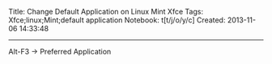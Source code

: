 Title: Change Default Application on Linux Mint Xfce
Tags: Xfce;linux;Mint;default application
Notebook: t[t/j/o/y/c]
Created: 2013-11-06 14:33:48

------

Alt-F3 -> Preferred Application